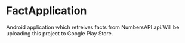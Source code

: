 # FactApplication

Android application which retreives facts from NumbersAPI api.Will be uploading this project to Google Play Store.
